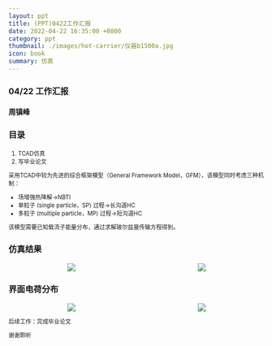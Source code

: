 ```yaml
---
layout: ppt
title: (PPT)0422工作汇报
date: 2022-04-22 16:35:00 +0800
category: ppt
thumbnail: ./images/hot-carrier/仪器b1500a.jpg
icon: book
summary: 仿真
---
```



<style>
    .twocolumn {
      display: grid;
      grid-template-columns: 1fr 1fr;
      grid-gap: 10px;
      text-align: center;
    }
    p {
      font-size: 80%;
      text-align: left;
    }
    table, ul, ol {
      font-size: 80%;
    }
</style>

<div class="reveal">
  <div class="slides">
    <!-- 标题 -->
    <section>
      <h3>04/22 工作汇报</h3>
      <h4>周镇峰</h4>
      </section>
    <section>
      <h3>目录</h3>
      <ol>
        <li>TCAD仿真</li>
        <li>写毕业论文</li>
      </ol>
    </section>
    <section>
        <p>采用TCAD中较为先进的综合框架模型（General Framework Model，GFM），该模型同时考虑三种机制：</p>
        <ul>
            <li>场增强热降解→NBTI</li>
            <li>单粒子 (single particle，SP) 过程→长沟道HC</li>
            <li>多粒子 (multiple particle，MP) 过程→短沟道HC</li>
        </ul>
        <p>该模型需要已知载流子能量分布，通过求解玻尔兹曼传输方程得到。</p>
    </section>
    <section>
        <section>
        <h3>仿真结果</h3>
        <div class="twocolumn">
            <div>
                <img src="../images/hot-carrier/pmos_afterstress_transfer.jpg.jpg">
            </div>
            <div>
                <img src="../images/hot-carrier/pmos_afterstress_isat_t_compare.jpg">
            </div>
        </div>
        </section>
        <section>
        <h3>界面电荷分布</h3>
        <div class="twocolumn">
            <div>
                <img src="../images/hot-carrier/pmos_afterstress_SP_charge.jpg">
            </div>
            <div>
                <img src="../images/hot-carrier/pmos_afterstress_MP_charge.jpg">
            </div>
        </div>
        </section>
    </section>
    <section>
        <p>后续工作：完成毕业论文</p>
    </section>
    <section>
      <p>谢谢聆听</p>
    </section>
  </div>
</div>